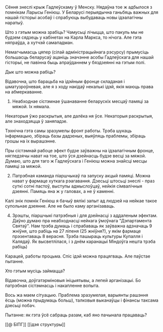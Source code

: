 Сёння знеслі крыж Гадлеўскаму ў Менску. Нядаўна тое ж адбылося з помнікам Ларысы Геніюш. У Беларусі перыядычна ганьбяць важных для нашай гісторыі асобаў і спрабуюць выбудаваць новы ідэалагічны наратыў.  
  
Што з гэтым можна зрабіць? Чамусьці лічыцца, што пакуль мы не будзем сядзець у кабінетах на Карла Маркса, то нічога. Але гэта няпраўда, а хутчэй самападман.  
  
Немагчымасць цяпер (сілай адміністрацыйнага рэсурсу) прымусіць большасць беларусаў ацаніць значэнне асобы Гадлеўскага для нашай гісторыі, не павінна быць апраўданнем у бяздзеянні на гэтым полі.  
  
Дык што можна рабіць?  
  
Відавочна, што барацьба на ідэйным фронце складаная і шматузроўневая, але я з ходу накідаў некалькі ідэй, якія маюць права на абмеркаванне.  
  
1. Неабходнае сістэмнае ўшанаванне беларускіх месцаў памяці за мяжой. Іх нямала.  
  
Некаторыя ўжо раскрытыя, але далёка ня ўсе. Некаторыя раскрытыя, але знаходзяцца ў заняпадзе.  
  
Тэхнічна гэта самы зразумелы фронт работы. Трэба шукаць інфармацыю, збіраць базы дадзеных, выяўляць праблемы, збіраць грошы на іх вырашэнне.  
  
Пры сістэмнай рабоце эфект будзе заўважны на ідэалагічным фронце, нягледзячы нават на тое, што ўся дзейнасць будзе весці за мяжой. Думаю, што для таго ж Гадлеўскага і Геніюш можна знайсці месцы памяці за мяжой.  
  
2. Патрэбная каманда піаршчыкаў па запуску акцый памяці. Можна нават у фармаце хуткага рэагавання. Дзесьці штосьці знеслі - праз суткі сотні пастоў, выступы адмыслоўцаў, нейкія сімвалічныя дзеянні. Памяць яна ж у галовах, а не ў каменні.  
  
Калі знік помнік Геніюш я бачыў вялікі запыт ад людзей на нейкае такое супольнае дзеянне. Але не было каму арганізаваць.  
  
4. Зрэшты, піаршчыкі патрэбныя і для дзейнасці з аддаленым эфектам. Даўно думаю пра неабходнасці нейкага ўмоўнага "Дэпартамента Святаў". Нам трэба думаць і спрабаваць як заўважна адзначаць 9 жніўня, што рабіць на 27 ліпеня (25 жніўня?), у якім фармаце прэзентаваць 8 верасня. Трэба пашыраць культуры Купалля і Калядаў. Як высветлілася, і з днём каранацыі Міндоўга нешта трэба рабіць)  
  
Карацей, работы процьма. Спіс ідэй можна працягваць. Але паўстае пытанне.  
  
Хто гэтым мусіць займацца?  
  
Відавочна, доўгатэрміновыя ініцыятывы, а лепей арганізацыі. Бо патрэбная сістэмнасць і накапленне вопыта.  
  
Вось жа маем сітуацыю. Праблема зразумелая, варыянты рашэння ёсць (можна прыдумаць больш), талковыя выканаўцы і фінансы таксама дзесьці побач.  
  
Пытанне: як гэта ўсё сабраць разам, каб яно пачынала працаваць?

[[@ БІПГ]]
[[ідэя структуры]]
